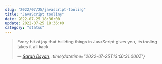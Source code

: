 ```yaml
---
slug: "2022/07/25/javascript-tooling"
title: "JavaScript tooling"
date: 2022-07-25 18:36:00
update: 2022-07-25 18:36:00
category: "status"
---
```


> Every bit of joy that building things in JavaScript gives you, its tooling takes it all back.
>
> <cite>&mdash; [Sarah Dayan](https://twitter.com/frontstuff_io/status/1551554491270500352), :time{datetime="2022-07-25T13:06:31.000Z"}</cite>

